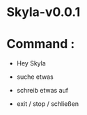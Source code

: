 # Skyla-v0.0.1

# Command :

- Hey Skyla
  

- suche etwas


- schreib etwas auf


- exit / stop / schließen
